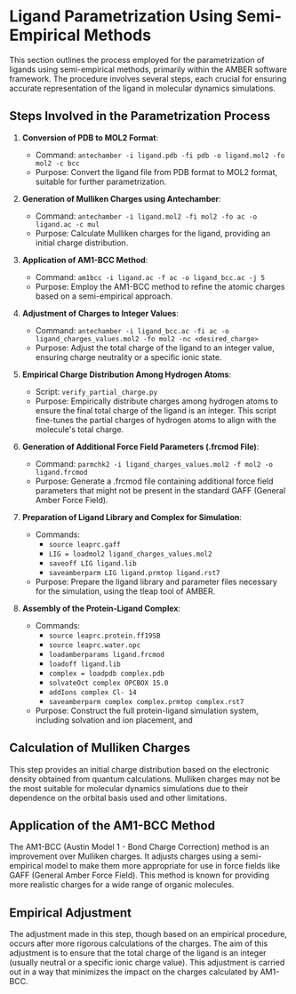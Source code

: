 # Ligand Parametrization Using Semi-Empirical Methods

This section outlines the process employed for the parametrization of ligands using semi-empirical methods, primarily within the AMBER software framework. The procedure involves several steps, each crucial for ensuring accurate representation of the ligand in molecular dynamics simulations.

## Steps Involved in the Parametrization Process

1. **Conversion of PDB to MOL2 Format**: 
   - Command: `antechamber -i ligand.pdb -fi pdb -o ligand.mol2 -fo mol2 -c bcc`
   - Purpose: Convert the ligand file from PDB format to MOL2 format, suitable for further parametrization.

2. **Generation of Mulliken Charges using Antechamber**: 
   - Command: `antechamber -i ligand.mol2 -fi mol2 -fo ac -o ligand.ac -c mul`
   - Purpose: Calculate Mulliken charges for the ligand, providing an initial charge distribution.

3. **Application of AM1-BCC Method**: 
   - Command: `am1bcc -i ligand.ac -f ac -o ligand_bcc.ac -j 5`
   - Purpose: Employ the AM1-BCC method to refine the atomic charges based on a semi-empirical approach.

4. **Adjustment of Charges to Integer Values**: 
   - Command: `antechamber -i ligand_bcc.ac -fi ac -o ligand_charges_values.mol2 -fo mol2 -nc <desired_charge>`
   - Purpose: Adjust the total charge of the ligand to an integer value, ensuring charge neutrality or a specific ionic state.

5. **Empirical Charge Distribution Among Hydrogen Atoms**: 
   - Script: `verify_partial_charge.py`
   - Purpose: Empirically distribute charges among hydrogen atoms to ensure the final total charge of the ligand is an integer. This script fine-tunes the partial charges of hydrogen atoms to align with the molecule's total charge.

6. **Generation of Additional Force Field Parameters (.frcmod File)**: 
   - Command: `parmchk2 -i ligand_charges_values.mol2 -f mol2 -o ligand.frcmod`
   - Purpose: Generate a .frcmod file containing additional force field parameters that might not be present in the standard GAFF (General Amber Force Field).

7. **Preparation of Ligand Library and Complex for Simulation**: 
   - Commands: 
     - `source leaprc.gaff`
     - `LIG = loadmol2 ligand_charges_values.mol2`
     - `saveoff LIG ligand.lib`
     - `saveamberparm LIG ligand.prmtop ligand.rst7`
   - Purpose: Prepare the ligand library and parameter files necessary for the simulation, using the tleap tool of AMBER.

8. **Assembly of the Protein-Ligand Complex**: 
   - Commands: 
     - `source leaprc.protein.ff19SB`
     - `source leaprc.water.opc`
     - `loadamberparams ligand.frcmod`
     - `loadoff ligand.lib`
     - `complex = loadpdb complex.pdb`
     - `solvateOct complex OPCBOX 15.0`
     - `addIons complex Cl- 14`
     - `saveamberparm complex complex.prmtop complex.rst7`
   - Purpose: Construct the full protein-ligand simulation system, including solvation and ion placement, and

## Calculation of Mulliken Charges
This step provides an initial charge distribution based on the electronic density obtained from quantum calculations. Mulliken charges may not be the most suitable for molecular dynamics simulations due to their dependence on the orbital basis used and other limitations.

## Application of the AM1-BCC Method
The AM1-BCC (Austin Model 1 - Bond Charge Correction) method is an improvement over Mulliken charges. It adjusts charges using a semi-empirical model to make them more appropriate for use in force fields like GAFF (General Amber Force Field). This method is known for providing more realistic charges for a wide range of organic molecules.

## Empirical Adjustment
The adjustment made in this step, though based on an empirical procedure, occurs after more rigorous calculations of the charges. The aim of this adjustment is to ensure that the total charge of the ligand is an integer (usually neutral or a specific ionic charge value). This adjustment is carried out in a way that minimizes the impact on the charges calculated by AM1-BCC.
